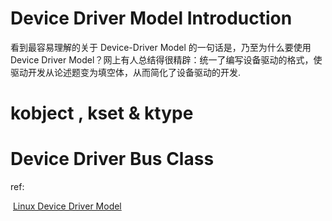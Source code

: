 # Device Driver Model Introduction

看到最容易理解的关于 Device-Driver Model 的一句话是，乃至为什么要使用Device Driver Model？网上有人总结得很精辟：统一了编写设备驱动的格式，使驱动开发从论述题变为填空体，从而简化了设备驱动的开发.



# kobject , kset & ktype









# Device Driver Bus Class 





ref:

​	[Linux Device Driver Model](<https://freemandealer.github.io/2016/09/01/device-driver-linux-device-driver/>)

